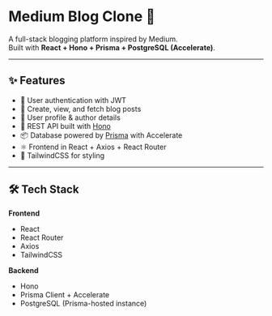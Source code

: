 # Medium Blog Clone 🚀

A full-stack blogging platform inspired by Medium.  
Built with **React + Hono + Prisma + PostgreSQL (Accelerate)**.

---

## ✨ Features
- 🔑 User authentication with JWT  
- 📝 Create, view, and fetch blog posts  
- 👤 User profile & author details  
- 📡 REST API built with [Hono](https://hono.dev/)  
- 📦 Database powered by [Prisma](https://www.prisma.io/) with Accelerate  
- ⚛️ Frontend in React + Axios + React Router  
- 🎨 TailwindCSS for styling  

---

## 🛠️ Tech Stack
**Frontend**
- React
- React Router
- Axios
- TailwindCSS

**Backend**
- Hono
- Prisma Client + Accelerate
- PostgreSQL (Prisma-hosted instance)
